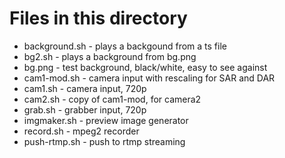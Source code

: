 Files in this directory
=======================
* background.sh - plays a backgound from a ts file
* bg2.sh - plays a background from bg.png
* bg.png - test background, black/white, easy to see against
* cam1-mod.sh - camera input with rescaling for SAR and DAR
* cam1.sh - camera input, 720p
* cam2.sh - copy of cam1-mod, for camera2
* grab.sh - grabber input, 720p
* imgmaker.sh - preview image generator
* record.sh - mpeg2 recorder
* push-rtmp.sh - push to rtmp streaming
